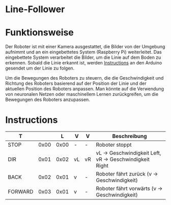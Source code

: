 # Line-Follower

# Funktionsweise
Der Roboter ist mit einer Kamera ausgestattet, die Bilder von der Umgebung aufnimmt und an ein eingebettetes System (Raspberry Pi) weiterleitet. Das eingebettete System verarbeitet die Bilder, um die Linie auf dem Boden zu erkennen. Sobald die Linie erkannt ist, werden [Instructions](#Instructions) an den Arduino gesendet um der Linie zu folgen.

Um die Bewegungen des Roboters zu steuern, die die Geschwindigkeit und Richtung des Roboters basierend auf der Position der Linie und der aktuellen Position des Roboters anpassen. Man könnte auf die Verwendung von neuronalen Netzen oder maschinellem Lernen zurückgreifen, um die Bewegungen des Roboters anzupassen.














# Instructions
| T       |      | L    | V | V | Beschreibung                                                |
|---------|------|------|---|---|-------------------------------------------------------------|
| STOP    | 0x00 | 0x00 | - | - | Roboter stoppt                                              |
| DIR     | 0x01 | 0x02 | vL| vR| vL -> Geschwindigkeit Left, vR -> Geschwindigkeit Right     |
| BACK    | 0x02 | 0x01 | v | - | Roboter fährt zurück   (v -> Geschwindigkeit)               |
| FORWARD | 0x03 | 0x01 | v | - | Roboter fährt vorwärts (v -> Geschwindigkeit)               |
